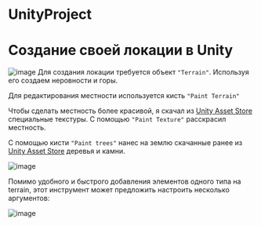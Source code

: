 # UnityProject



# Создание своей локации в Unity
![image](https://github.com/NimaDosOFF/UnityProject/assets/133951460/0e016e90-6107-4152-8f45-fee6ee7b36f4)
Для создания локации требуется объект  `"Terrain"`. Используя его создаем неровности и горы.

Для редактирования местности используется кисть `"Paint Terrain"` 


Чтобы сделать местность более красивой, я скачал из [Unity Asset Store](https://assetstore.unity.com/) специальные текстуры. С помощью `"Paint Texture"` расскрасил местность.


С помощью кисти `"Paint trees"` нанес на землю скачанные ранее из [Unity Asset Store](https://assetstore.unity.com/) деревья и камни.

![image](https://github.com/NimaDosOFF/UnityProject/assets/133951460/e2ad61f7-496e-4cbd-b5f0-712b38939017)


Помимо удобного и быстрого добавления элементов одного типа на terrain, этот инструмент может предложить настроить несколько аргументов:

![image](https://github.com/NimaDosOFF/UnityProject/assets/133951460/f8998673-f888-4364-9b50-bbe6ce1d5f47)


